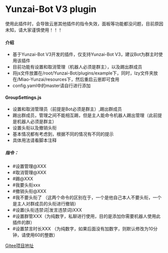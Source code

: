 # Yunzai-Bot V3 plugin

使用此插件时，会导致云崽其他插件的指令失效，面板等功能都没问题，目前原因未知，请大家谨慎使用！！！

#### 介绍
- 基于Yunzai-Bot V3开发的插件，仅支持Yunzai-Bot V3，建议Bot为群主时使用该插件
- 目前功能有设置和取消管理（机器人必须是群主），以及踢出群成员
- 将js文件放置在/root/Yunzai-Bot/plugins/example下，同时，lzy文件夹放在/Miao-Yunzai/resources下，然后重启云崽即可食用 
- config.yaml中的master请自行进行添加

#### GroupSettings.js
- 设置和取消管理员（前提是Bot必须是群主）,踢出群成员
- 踢出群成员，管理之间不能相互踢，但是主人能命令机器人踢出管理（此前提是机器人必须是群主）
- 设置头衔以及撤销头衔
- 基本情况都有考虑到，根据不同的情况有不同的提示
- 具体用法请看脚本注释
##### 指令：
- #设置管理@XXX
- #取消管理@XXX
- #踢@XXX
- #我要头衔xxx
- #撤销头衔@XXX  
- #我不要头衔了  （这两个命令的区别在于，一个是他自己本人不要头衔，一个是主人对群成员的头衔进行撤销）
- #设置(头衔违禁词|发言违禁词)XXX
- #设置群管XXX（为纯数字，私聊进行使用，目的是添加你需要机器人使用此插件的群） 
- #设置禁言时长XXX （为纯数字，如果后面没有加数字，则默认修改为10分钟，请使用60的整数）  

[Gitee项目地址](https://gitee.com/clarlotte/Yunzai-Bot-V3-plugin)
